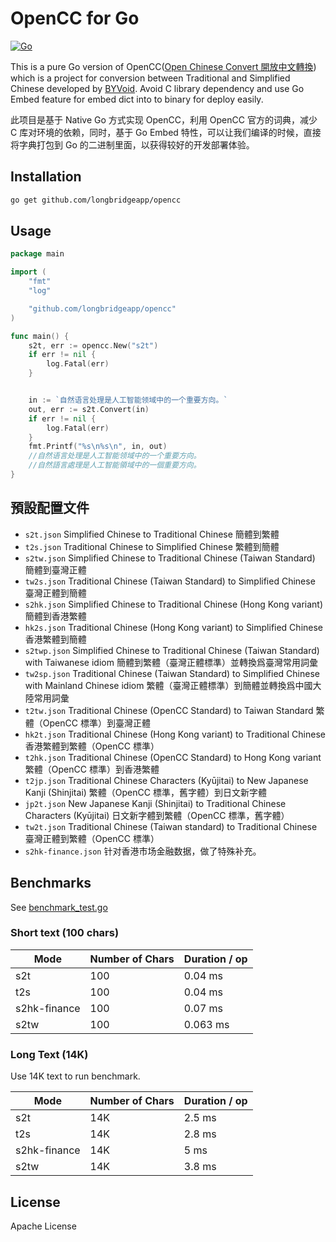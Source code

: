# OpenCC for Go

[![Go](https://github.com/longbridgeapp/opencc/workflows/Go/badge.svg)](https://github.com/longbridgeapp/opencc/actions?query=workflow%3AGo)

This is a pure Go version of OpenCC([Open Chinese Convert 開放中文轉換](https://github.com/BYVoid/OpenCC/)) which is a project for conversion between Traditional and Simplified Chinese developed by [BYVoid](https://www.byvoid.com/). Avoid C library dependency and use Go Embed feature for embed dict into to binary for deploy easily.

此项目是基于 Native Go 方式实现 OpenCC，利用 OpenCC 官方的词典，减少 C 库对环境的依赖，同时，基于 Go Embed 特性，可以让我们编译的时候，直接将字典打包到 Go 的二进制里面，以获得较好的开发部署体验。

## Installation

```sh
go get github.com/longbridgeapp/opencc
```

## Usage

```go
package main

import (
    "fmt"
    "log"

    "github.com/longbridgeapp/opencc"
)

func main() {
    s2t, err := opencc.New("s2t")
    if err != nil {
        log.Fatal(err)
    }


    in := `自然语言处理是人工智能领域中的一个重要方向。`
    out, err := s2t.Convert(in)
    if err != nil {
        log.Fatal(err)
    }
    fmt.Printf("%s\n%s\n", in, out)
    //自然语言处理是人工智能领域中的一个重要方向。
    //自然語言處理是人工智能領域中的一個重要方向。
}
```

## 預設配置文件

- `s2t.json` Simplified Chinese to Traditional Chinese 簡體到繁體
- `t2s.json` Traditional Chinese to Simplified Chinese 繁體到簡體
- `s2tw.json` Simplified Chinese to Traditional Chinese (Taiwan Standard) 簡體到臺灣正體
- `tw2s.json` Traditional Chinese (Taiwan Standard) to Simplified Chinese 臺灣正體到簡體
- `s2hk.json` Simplified Chinese to Traditional Chinese (Hong Kong variant) 簡體到香港繁體
- `hk2s.json` Traditional Chinese (Hong Kong variant) to Simplified Chinese 香港繁體到簡體
- `s2twp.json` Simplified Chinese to Traditional Chinese (Taiwan Standard) with Taiwanese idiom 簡體到繁體（臺灣正體標準）並轉換爲臺灣常用詞彙
- `tw2sp.json` Traditional Chinese (Taiwan Standard) to Simplified Chinese with Mainland Chinese idiom 繁體（臺灣正體標準）到簡體並轉換爲中國大陸常用詞彙
- `t2tw.json` Traditional Chinese (OpenCC Standard) to Taiwan Standard 繁體（OpenCC 標準）到臺灣正體
- `hk2t.json` Traditional Chinese (Hong Kong variant) to Traditional Chinese 香港繁體到繁體（OpenCC 標準）
- `t2hk.json` Traditional Chinese (OpenCC Standard) to Hong Kong variant 繁體（OpenCC 標準）到香港繁體
- `t2jp.json` Traditional Chinese Characters (Kyūjitai) to New Japanese Kanji (Shinjitai) 繁體（OpenCC 標準，舊字體）到日文新字體
- `jp2t.json` New Japanese Kanji (Shinjitai) to Traditional Chinese Characters (Kyūjitai) 日文新字體到繁體（OpenCC 標準，舊字體）
- `tw2t.json` Traditional Chinese (Taiwan standard) to Traditional Chinese 臺灣正體到繁體（OpenCC 標準）
- `s2hk-finance.json` 针对香港市场金融数据，做了特殊补充。

## Benchmarks

See [benchmark_test.go](https://github.com/longbridgeapp/opencc/tree/master/tests/benchmark_test.go)

### Short text (100 chars)

| Mode         | Number of Chars | Duration / op |
| ------------ | --------------- | ------------- |
| s2t          | 100             | 0.04 ms       |
| t2s          | 100             | 0.04 ms       |
| s2hk-finance | 100             | 0.07 ms       |
| s2tw         | 100             | 0.063 ms      |

### Long Text (14K)

Use 14K text to run benchmark.

| Mode         | Number of Chars | Duration / op |
| ------------ | --------------- | ------------- |
| s2t          | 14K             | 2.5 ms        |
| t2s          | 14K             | 2.8 ms        |
| s2hk-finance | 14K             | 5 ms          |
| s2tw         | 14K             | 3.8 ms        |

## License

Apache License
